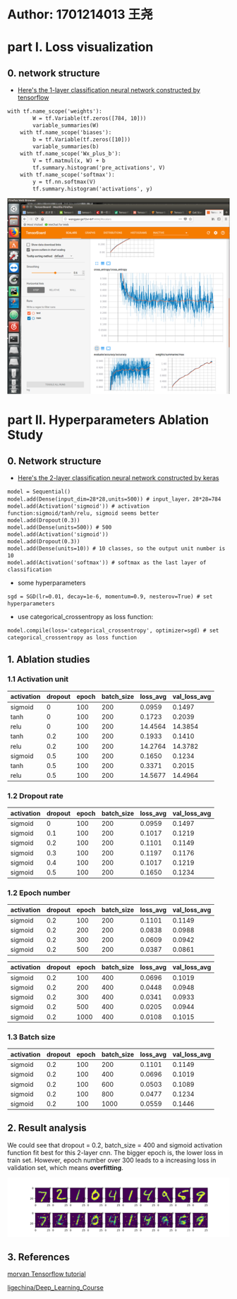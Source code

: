 # Author: 1701214013 王尧
# part I. Loss visualization
## 0. network structure

- [Here's the 1-layer classification neural network constructed by tensorflow](FFNN.py)

```
with tf.name_scope('weights'):
        W = tf.Variable(tf.zeros([784, 10]))
        variable_summaries(W)
    with tf.name_scope('biases'):
        b = tf.Variable(tf.zeros([10]))
        variable_summaries(b)
    with tf.name_scope('Wx_plus_b'):
        V = tf.matmul(x, W) + b
        tf.summary.histogram('pre_activations', V)
    with tf.name_scope('softmax'):
        y = tf.nn.softmax(V)
        tf.summary.histogram('activations', y)
```

![](report_img/1.png)

# part II. Hyperparameters Ablation Study
## 0. Network structure

- [Here's the 2-layer classification neural network constructed by keras](train.py)
```
model = Sequential()
model.add(Dense(input_dim=28*28,units=500)) # input_layer，28*28=784
model.add(Activation('sigmoid')) # activation function:sigmoid/tanh/relu, sigmoid seems better
model.add(Dropout(0.3))
model.add(Dense(units=500)) # 500
model.add(Activation('sigmoid'))
model.add(Dropout(0.3))
model.add(Dense(units=10)) # 10 classes, so the output unit number is 10
model.add(Activation('softmax')) # softmax as the last layer of classification
```

- some hyperparameters
```
sgd = SGD(lr=0.01, decay=1e-6, momentum=0.9, nesterov=True) # set hyperparameters
```

- use categorical_crossentropy as loss function:
```
model.compile(loss='categorical_crossentropy', optimizer=sgd) # set categorical_crossentropy as loss function
```

## 1. Ablation studies

### 1.1 Activation unit

|activation|dropout|epoch|batch_size|loss_avg|val_loss_avg|
|----------|-------|-----|----------|--------|------------|
| sigmoid  |   0   | 100 |    200   | 0.0959 |   0.1497   |
|   tanh   |   0   | 100 |    200   | 0.1723 |   0.2039   |
|   relu   |   0   | 100 |    200   | 14.4564|  14.3854   |
|   tanh   |  0.2  | 100 |    200   | 0.1933 |   0.1410   |
|   relu   |  0.2  | 100 |    200   | 14.2764|  14.3782   |
| sigmoid  |  0.5  | 100 |    200   | 0.1650 |   0.1234   |
|   tanh   |  0.5  | 100 |    200   | 0.3371 |   0.2015   |
|   relu   |  0.5  | 100 |    200   | 14.5677|  14.4964   |

### 1.2 Dropout rate

|activation|dropout|epoch|batch_size|loss_avg|val_loss_avg|
|----------|-------|-----|----------|--------|------------|
| sigmoid  |   0   | 100 |    200   | 0.0959 |   0.1497   |
| sigmoid  |  0.1  | 100 |    200   | 0.1017 |   0.1219   |
| sigmoid  |  0.2  | 100 |    200   | 0.1101 |   0.1149   |
| sigmoid  |  0.3  | 100 |    200   | 0.1197 |   0.1176   |
| sigmoid  |  0.4  | 100 |    200   | 0.1017 |   0.1219   |
| sigmoid  |  0.5  | 100 |    200   | 0.1650 |   0.1234   |

### 1.2 Epoch number

|activation|dropout|epoch|batch_size|loss_avg|val_loss_avg|
|----------|-------|-----|----------|--------|------------|
| sigmoid  |  0.2  | 100 |    200   | 0.1101 |   0.1149   |
| sigmoid  |  0.2  | 200 |    200   | 0.0838 |   0.0988   |
| sigmoid  |  0.2  | 300 |    200   | 0.0609 |   0.0942   |
| sigmoid  |  0.2  | 500 |    200   | 0.0387 |   0.0861   |

|activation|dropout|epoch|batch_size|loss_avg|val_loss_avg|
|----------|-------|-----|----------|--------|------------|
| sigmoid  |  0.2  | 100 |    400   | 0.0696 |   0.1019   |
| sigmoid  |  0.2  | 200 |    400   | 0.0448 |   0.0948   |
| sigmoid  |  0.2  | 300 |    400   | 0.0341 |   0.0933   |
| sigmoid  |  0.2  | 500 |    400   | 0.0205 |   0.0944   |
| sigmoid  |  0.2  |1000 |    400   | 0.0108 |   0.1015   |


### 1.3 Batch size

|activation|dropout|epoch|batch_size|loss_avg|val_loss_avg|
|----------|-------|-----|----------|--------|------------|
| sigmoid  |  0.2  | 100 |    200   | 0.1101 |   0.1149   |
| sigmoid  |  0.2  | 100 |    400   | 0.0696 |   0.1019   |
| sigmoid  |  0.2  | 100 |    600   | 0.0503 |   0.1089   |
| sigmoid  |  0.2  | 100 |    800   | 0.0477 |   0.1234   |
| sigmoid  |  0.2  | 100 |   1000   | 0.0559 |   0.1446   |



## 2. Result analysis

We could see that dropout = 0.2, batch_size = 400 and sigmoid activation function fit best for this 2-layer cnn.
The bigger epoch is, the lower loss in train set. However, epoch number over 300 leads to a increasing loss in validation set, which means **overfitting**.

![](report_img/2.png)

## 3. References

[morvan Tensorflow tutorial](https://morvanzhou.github.io/tutorials/machine-learning/tensorflow/5-16-transfer-learning/)

[ligechina/Deep_Learning_Course](https://github.com/ligechina/Deep_Learning_Course)
